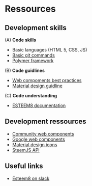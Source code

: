 # Ressources

## Development skills
(A) **Code skills**
* Basic languages (HTML 5, CSS, JS)
* [Basic git commands](https://www.google.com/search?q=git+commands)
* [Polymer framework](https://www.polymer-project.org/1.0/docs/devguide/feature-overview)

(B) **Code guidlines**
* [Web compoments best practices](https://www.webcomponents.org/community/articles/web-components-best-practices)
* [Material design guidline](https://material.io/guidelines/)

(C) **Code understanding**
* [ESTEEM8 documentation](https://github.com/esteem8app/esteem8app.github.io/blob/master/docs/contributing-kit/Documentation.md)

## Development ressources

* [Community web components](https://customelements.io/)
* [Google web components](https://elements.polymer-project.org/)
* [Material design icons](https://materialdesignicons.com/)
* [SteemJS API](https://github.com/adcpm/steem)

## Useful links

* [Esteem8 on slack](https://esteem8.slack.com)
